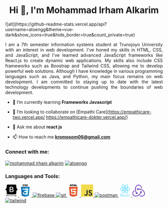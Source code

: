 <h1 align="center">Hi 👋, I'm Mohammad Irham Alkarim</h1>
<!-- <img alt="gambar" src="https://simpleprogrammer.com/wp-content/uploads/2019/05/programmer-languages.png"> -->
![alt](https://github-readme-stats.vercel.app/api?username=atoengg&theme=vue-dark&show_icons=true&hide_border=true&count_private=true)
<p align="justify">I am a 7th semester information systems student at Trunojoyo University with an interest in web development. I've honed my skills in HTML, CSS, and JavaScript, and I've learned advanced JavaScript frameworks like React.js to create dynamic web applications. My skills also include CSS frameworks such as Boostrap and Tailwind CSS, allowing me to develop powerful web solutions. Although I have knowledge in various programming languages ​​such as Java, and Python, my main focus remains on web development. I am committed to staying up to date with the latest technology developments to continue pushing the boundaries of web development.</p>

- 🌱 I’m currently learning **Frameworks Javascript**

- 👯 I’m looking to collaborate on [Empathi Care](https://empathicare-two.vercel.app/ https://empathicare-dokter.vercel.app/)

- 💬 Ask me about **react js**

- 📫 How to reach me **kromosom06@gmail.com**

<h3 align="left">Connect with me:</h3>
<p align="left">
<a href="https://linkedin.com/in/mohammad irham alkarim" target="blank"><img align="center" src="https://raw.githubusercontent.com/rahuldkjain/github-profile-readme-generator/master/src/images/icons/Social/linked-in-alt.svg" alt="mohammad irham alkarim" height="30" width="40" /></a>
<a href="https://instagram.com/atoengg" target="blank"><img align="center" src="https://raw.githubusercontent.com/rahuldkjain/github-profile-readme-generator/master/src/images/icons/Social/instagram.svg" alt="atoengg" height="30" width="40" /></a>
</p>

<h3 align="left">Languages and Tools:</h3>
<p align="left"> <a href="https://getbootstrap.com" target="_blank" rel="noreferrer"> <img src="https://raw.githubusercontent.com/devicons/devicon/master/icons/bootstrap/bootstrap-plain-wordmark.svg" alt="bootstrap" width="40" height="40"/> </a> <a href="https://www.w3schools.com/css/" target="_blank" rel="noreferrer"> <img src="https://raw.githubusercontent.com/devicons/devicon/master/icons/css3/css3-original-wordmark.svg" alt="css3" width="40" height="40"/> </a> <a href="https://firebase.google.com/" target="_blank" rel="noreferrer"> <img src="https://www.vectorlogo.zone/logos/firebase/firebase-icon.svg" alt="firebase" width="40" height="40"/> </a> <a href="https://git-scm.com/" target="_blank" rel="noreferrer"> <img src="https://www.vectorlogo.zone/logos/git-scm/git-scm-icon.svg" alt="git" width="40" height="40"/> </a> <a href="https://www.w3.org/html/" target="_blank" rel="noreferrer"> <img src="https://raw.githubusercontent.com/devicons/devicon/master/icons/html5/html5-original-wordmark.svg" alt="html5" width="40" height="40"/> </a> <a href="https://developer.mozilla.org/en-US/docs/Web/JavaScript" target="_blank" rel="noreferrer"> <img src="https://raw.githubusercontent.com/devicons/devicon/master/icons/javascript/javascript-original.svg" alt="javascript" width="40" height="40"/> </a> <a href="https://postman.com" target="_blank" rel="noreferrer"> <img src="https://www.vectorlogo.zone/logos/getpostman/getpostman-icon.svg" alt="postman" width="40" height="40"/> </a> <a href="https://reactjs.org/" target="_blank" rel="noreferrer"> <img src="https://raw.githubusercontent.com/devicons/devicon/master/icons/react/react-original-wordmark.svg" alt="react" width="40" height="40"/> </a> <a href="https://redux.js.org" target="_blank" rel="noreferrer"> <img src="https://raw.githubusercontent.com/devicons/devicon/master/icons/redux/redux-original.svg" alt="redux" width="40" height="40"/> </a> <a href="https://tailwindcss.com/" target="_blank" rel="noreferrer"> <img src="https://www.vectorlogo.zone/logos/tailwindcss/tailwindcss-icon.svg" alt="tailwind" width="40" height="40"/> </a> </p>
